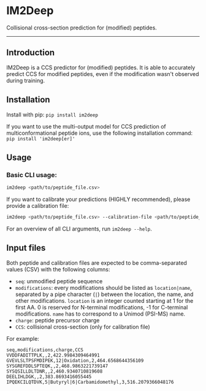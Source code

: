 # IM2Deep
Collisional cross-section prediction for (modified) peptides.

---
## Introduction

IM2Deep is a CCS predictor for (modified) peptides.
It is able to accurately predict CCS for modified peptides, even if the modification wasn't observed during training.

## Installation
Install with pip:
`pip install im2deep`

If you want to use the multi-output model for CCS prediction of multiconformational peptide ions, use the following installation command:
`pip install 'im2deep[er]'`

## Usage
### Basic CLI usage:
```sh
im2deep <path/to/peptide_file.csv>
```
If you want to calibrate your predictions (HIGHLY recommended), please provide a calibration file:
```sh
im2deep <path/to/peptide_file.csv> --calibration-file <path/to/peptide_file_with_CCS.csv>
```
For an overview of all CLI arguments, run `im2deep --help`.

## Input files
Both peptide and calibration files are expected to be comma-separated values (CSV) with the following columns:
  - `seq`: unmodified peptide sequence
  - `modifications`: every modifications should be listed as `location|name`, separated by a pipe character (`|`)
     between the location, the name, and other modifications. `location` is an integer counted starting at 1 for the
     first AA. 0 is reserved for N-terminal modifications, -1 for C-terminal modifications. `name` has to correspond
     to a Unimod (PSI-MS) name.
  - `charge`: peptide precursor charge
  - `CCS`: collisional cross-section (only for calibration file)

For example:

```csv
seq,modifications,charge,CCS
VVDDFADITTPLK,,2,422.9984309464991
GVEVLSLTPSFMDIPEK,12|Oxidation,2,464.6568644356109
SYSGREFDDLSPTEQK,,2,468.9863221739147
SYSQSILLDLTDNR,,2,460.9340710819608
DEELIHLDGK,,2,383.8693416055445
IPQEKCILQTDVK,5|Butyryl|6|Carbamidomethyl,3,516.2079366048176
```

